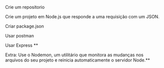 Crie um repositorio 

Crie um projeto em Node.js que responde a uma requisição com um JSON.

Criar package.json

Usar postman 

Usar Express **

Extra: Use o Nodemon, um utilitário que monitora as mudanças nos arquivos do seu projeto e reinicia automaticamente o servidor Node.**
